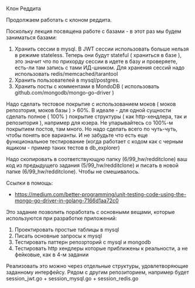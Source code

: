 Клон Реддита

Продолжаем работать с клоном реддита.

Поскольку лекция посвящена работе с базами - в этот раз мы будем заниматься базами:

1) Хранить сессии в mysql. В JWT сессии использовать больше нельзя в режиме stateless. Теперь они будут stateful ( храниться в базе ), это значит что по прихорду сессии в идете в базу и проверяете, есть-ли там запись с тами ИД-шником. Для хранения сессий надо использовать redis/memcached/tarantool
2) Хранить пользователей в mysql/postgres.
3) Хранить посты с комментами в MondoDB ( использовать github.com/mongodb/mongo-go-driver )

Надо сделать тестовое покрытие с использованием моков ( моков репозтория, моков базы ) > 60%.
В идеале - для одной сущности сделать полное ( 100% ) покрытие структуры ( как http-хендлера, так и репозитория ), например для юзера. Не упарывайтесь со 100%-м покрытием постов, там много. Но надо сделать всего по чуть-чуть, чтобы понять все варианты. И не забудьте что есть еще функциональное тестирование (когда работает с кодом как с черным ящиком - пример таких тестов в db_explorer)

Надо скопировать в соответствующую папку (6/99_hw/redditclone) ваш код из предыдущего задания (5/99_hw/redditclone) и писать в новой папке (6/99_hw/redditclone). Чтобы не смешивалось.

Ссылки в помощь:
* https://medium.com/better-programming/unit-testing-code-using-the-mongo-go-driver-in-golang-7166d1aa72c0

Это задание позволить поработать с основными вещами, которые используются при разработке приложений:
1) Проектировать простые таблицы в mysql
2) Писать основные запросы к mysql
3) Тестировать паттерн репозрторий с mysql и mongodb
4) Тестировать http хендлеры которые приближены к реальности, а не фейковые, как в 4-м задании

Реализовать это можно через отдельные структуры, удовлетворяющие заданному интерфейсу. Рядом с другим репозиторием, например будет session_jwt.go + session_mysql.go + session_redis.go